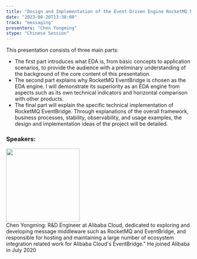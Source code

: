 ```yaml
---
title: "Design and Implementation of the Event-Driven Engine RocketMQ EventBridge"
date: "2023-08-20T13:30:00" 
track: "messaging"
presenters: "Chen Yongming"
stype: "Chinese Session"
---
```

This presentation consists of three main parts:

- The first part introduces what EDA is, from basic concepts to application scenarios, to provide the audience with a preliminary understanding of the background of the core content of this presentation.
- The second part explains why RocketMQ EventBridge is chosen as the EDA engine. I will demonstrate its superiority as an EDA engine from aspects such as its own technical indicators and horizontal comparison with other products.
- The final part will explain the specific technical implementation of RocketMQ EventBridge. Through explanations of the overall framework, business processes, stability, observability, and usage examples, the design and implementation ideas of the project will be detailed.

 ### Speakers: 
 <img src="https://img.bagevent.com/resource/20230605/2120195560.jpg" width="200" /><br>Chen Yongming: R&D Engineer at Alibaba Cloud, dedicated to exploring and developing message middleware such as RocketMQ and EventBridge, and responsible for hosting and maintaining a large number of ecosystem integration related work for Alibaba Cloud's EventBridge."
He joined Alibaba in July 2020
 <br><br>